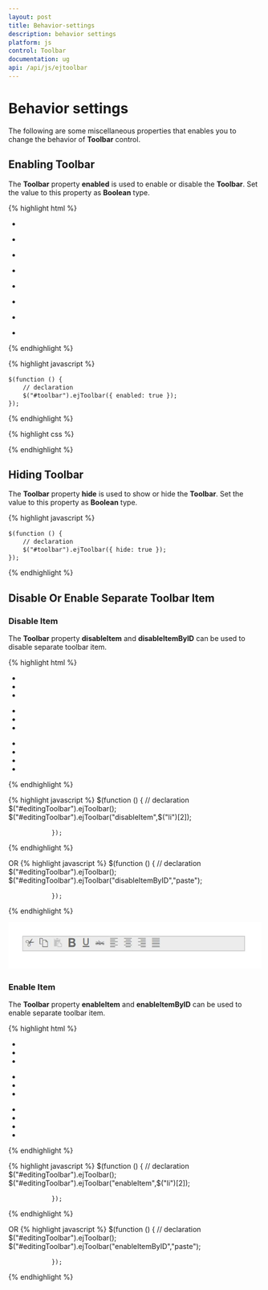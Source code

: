 ```yaml
---
layout: post
title: Behavior-settings
description: behavior settings
platform: js
control: Toolbar
documentation: ug
api: /api/js/ejtoolbar
---
```


# Behavior settings

The following are some miscellaneous properties that enables you to change the behavior of **Toolbar** control.

## Enabling Toolbar

The **Toolbar** property **enabled** is used to enable or disable the **Toolbar**. Set the value to this property as **Boolean** type.

{% highlight html %}

<div class="cols-sample-area">
   <div id="toolbar">
      <ul>
         <li id="Left" title="Left">
            <div class="ToolbarItems LeftAlign_tool"></div>
         </li>
         <li id="Center" title="Center">
            <div class="ToolbarItems CenterAlign_tool"></div>
         </li>
         <li id="Right" title="Right">
            <div class="ToolbarItems RightAlign_tool"></div>
         </li>
         <li id="Justify" title="Justify">
            <div class="ToolbarItems Justify_tool"></div>
         </li>
      </ul>
      <ul>
         <li id="Bold" title="Bold">
            <div class="ToolbarItems Bold_tool"></div>
         </li>
         <li id="Italic" title="Italic">
            <div class="ToolbarItems Italic_tool"></div>
         </li>
         <li id="StrikeThrough" title="Strike Through">
            <div class="ToolbarItems StrikeThrough_tool"></div>
         </li>
         <li id="UndeLine" title="UnderLine">
            <div class="ToolbarItems Underline_tool"></div>
         </li>
      </ul>
   </div>
</div>

{% endhighlight %}

{% highlight javascript %}

    $(function () {
        // declaration
        $("#toolbar").ejToolbar({ enabled: true });
    });

{% endhighlight %}

{% highlight css %}

<style type="text/css" class="cssStyles">
    .darktheme .cols-sample-area .e-tooltxt .ToolbarItems {
        background-image: url('../images/toolbar/ui-icons-metro.png');
    }

    .cols-sample-area .e-tooltxt .ToolbarItems {
        display: block;
        background-image: url('../images/toolbar/ui-icons-dark.png');
        height: 22px;
        width: 22px;
    }

    .e-tooltxt:hover .ToolbarItems, .darktheme .cols-sample-area .e-tooltxt:hover .ToolbarItems {
        background-image: url('../images/toolbar/ui-icons-light.png');
    }

    .ToolbarItems.LeftAlign_tool {
        background-position: -26px -39px;
    }

    .ToolbarItems.CenterAlign_tool {
        background-position: -55px -39px;
    }

    .ToolbarItems.RightAlign_tool {
        background-position: -89px -39px;
    }

    .ToolbarItems.Justify_tool {
        background-position: -123px -39px;
    }

    .ToolbarItems.Bold_tool {
        background-position: -159px -39px;
    }

    .ToolbarItems.Italic_tool {
        background-position: -196px -39px;
    }

    .ToolbarItems.StrikeThrough_tool {
        background-position: -55px -70px;
    }

    .ToolbarItems.Underline_tool {
        background-position: -23px -68px;
    }
</style>


{% endhighlight %}

## Hiding Toolbar 

The **Toolbar** property **hide** is used to show or hide the **Toolbar**. Set the value to this property as **Boolean** type.


{% highlight javascript %}

    $(function () {
        // declaration
        $("#toolbar").ejToolbar({ hide: true });
    });

{% endhighlight %}

## Disable Or Enable Separate Toolbar Item

### Disable Item

The **Toolbar** property **disableItem** and **disableItemByID** can be used to disable separate toolbar item. 

{% highlight html %}

<div class="cols-sample-area">
       <div id="editingToolbar">
            <ul>
                <li id="cut" class="e-icon e-cut_01" title="Cut"></li>
                <li id="copy" class="e-icon e-copy_02" title="Copy"></li>
                <li id="paste" class="e-icon e-paste_01" title="Paste"></li>
            </ul>
            <ul>
                <li id="Bold" class="e-icon e-bold_01" title="Bold"> </li>
                <li id="UndeLine" class="e-icon e-underline_01" title="UnderLine"></li>
                <li id="StrikeThrough" class="e-icon e-strikethrough_01" title="Strike Through"></li>
           </ul>
           <ul>
               <li id="Left" class="e-icon e-align-left_01" title="Left"></li>
               <li id="Center" class="e-icon e-align-center_01" title="Center"></li>
               <li id="Right" class="e-icon e-align-right_01" title="Right"></li>
               <li id="Justify" class="e-icon e-align-justify_01" title="Justify"></li>
            </ul>
       </div>
</div>

{% endhighlight %}

{% highlight javascript %}
        $(function () {
                    // declaration
                    $("#editingToolbar").ejToolbar();
                   $("#editingToolbar").ejToolbar("disableItem",$("li")[2]);
                    
                });

{% endhighlight %}

OR
{% highlight javascript %}
        $(function () {
                    // declaration
                    $("#editingToolbar").ejToolbar();
                    $("#editingToolbar").ejToolbar("disableItemByID","paste");
                    
                });

{% endhighlight %}


![](Behaviour-settings_images/Behaviour-settings1.jpg)

### Enable Item

The **Toolbar** property **enableItem** and **enableItemByID** can be used to enable separate toolbar item. 

{% highlight html %}

<div class="cols-sample-area">
       <div id="editingToolbar">
            <ul>
                <li id="cut" class="e-icon e-cut_01" title="Cut"></li>
                <li id="copy" class="e-icon e-copy_02" title="Copy"></li>
                <li id="paste" class="e-icon e-paste_01" title="Paste"></li>
            </ul>
            <ul>
                <li id="Bold" class="e-icon e-bold_01" title="Bold"> </li>
                <li id="UndeLine" class="e-icon e-underline_01" title="UnderLine"></li>
                <li id="StrikeThrough" class="e-icon e-strikethrough_01" title="Strike Through"></li>
           </ul>
           <ul>
               <li id="Left" class="e-icon e-align-left_01" title="Left"></li>
               <li id="Center" class="e-icon e-align-center_01" title="Center"></li>
               <li id="Right" class="e-icon e-align-right_01" title="Right"></li>
               <li id="Justify" class="e-icon e-align-justify_01" title="Justify"></li>
            </ul>
       </div>
</div>

{% endhighlight %}

{% highlight javascript %}
        $(function () {
                    // declaration
                    $("#editingToolbar").ejToolbar();
                   $("#editingToolbar").ejToolbar("enableItem",$("li")[2]);
                    
                });

{% endhighlight %}

OR
{% highlight javascript %}
        $(function () {
                    // declaration
                    $("#editingToolbar").ejToolbar();
                    $("#editingToolbar").ejToolbar("enableItemByID","paste");
                    
                });

{% endhighlight %}
